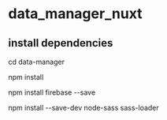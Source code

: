 # data_manager_nuxt

## install dependencies

cd data-manager

npm install

npm install firebase --save

npm install --save-dev node-sass sass-loader
